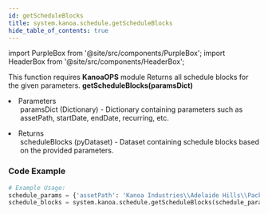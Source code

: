 ```yaml
---
id: getScheduleBlocks
title: system.kanoa.schedule.getScheduleBlocks
hide_table_of_contents: true
---
```


import PurpleBox from '@site/src/components/PurpleBox';
import HeaderBox from '@site/src/components/HeaderBox';

<PurpleBox>This function requires <b>KanoaOPS</b> module</PurpleBox>
<HeaderBox header="Description">Returns all schedule blocks for the given parameters.</HeaderBox>
<HeaderBox header="Syntax">
    <b>getScheduleBlocks(paramsDict)</b>
    <li>Parameters <br />
        <ul>paramsDict (Dictionary) - Dictionary containing parameters such as assetPath, startDate, endDate, recurring, etc.</ul>
    </li>
    <li>Returns <br />
        <ul>scheduleBlocks (pyDataset) - Dataset containing schedule blocks based on the provided parameters.</ul>
    </li>
</HeaderBox>

### Code Example

```python
# Example Usage:
schedule_params = {'assetPath': 'Kanoa Industries\\Adelaide Hills\\Packaging\\Line 1', 'startDate': system.date.parse("2023-01-01 00:00:00"), 'endDate': system.date.parse("2023-02-01 00:00:00"), 'recurring': True}
schedule_blocks = system.kanoa.schedule.getScheduleBlocks(schedule_params)
